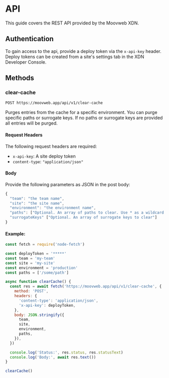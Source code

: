 # API

This guide covers the REST API provided by the Moovweb XDN.

## Authentication

To gain access to the api, provide a deploy token via the `x-api-key` header. Deploy tokens can be created from a site's settings tab in the XDN Developer Console.

## Methods

### clear-cache

`POST https://moovweb.app/api/v1/clear-cache`

Purges entries from the cache for a specific environment.  You can purge specific paths or surrogate keys.  If no paths or surrogate keys are provided all entries will be purged.

#### Request Headers

The following request headers are required:

* `x-api-key`: A site deploy token 
* `content-type`: `"application/json"`

#### Body

Provide the following parameters as JSON in the post body:

```js
{
  "team": "the team name",
  "site": "the site name",
  "environment": "the environment name",
  "paths": ["Optional. An array of paths to clear. Use * as a wildcard."],
  "surrogateKeys" ["Optional. An array of surrogate keys to clear"]
}
```

#### Example:

```js
const fetch = require('node-fetch')

const deployToken = '*****'
const team = 'my-team'
const site = 'my-site'
const environment = 'production'
const paths = ['/some/path']

async function clearCache() {
  const res = await fetch('https://moovweb.app/api/v1/clear-cache', {
    method: 'POST',
    headers: {
      'content-type': 'application/json',
      'x-api-key': deployToken,
    },
    body: JSON.stringify({
      team,
      site,
      environment,
      paths,
    }),
  })

  console.log('Status:', res.status, res.statusText)
  console.log('Body:', await res.text())
}

clearCache()
```
